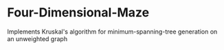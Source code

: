 # Four-Dimensional-Maze
 Implements Kruskal's algorithm for minimum-spanning-tree generation on an unweighted graph 
